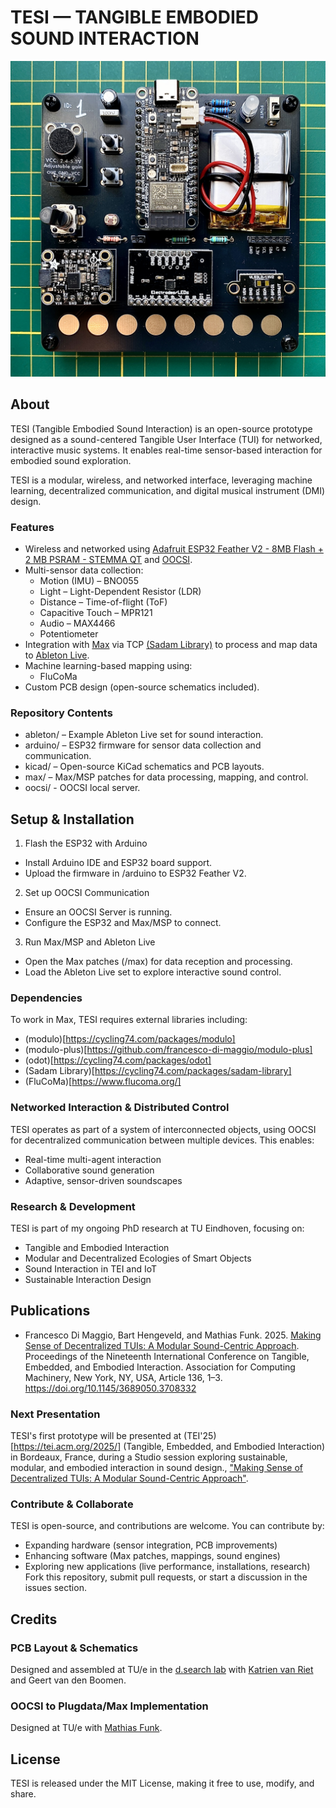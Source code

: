 # TESI — TANGIBLE EMBODIED SOUND INTERACTION

<p align="left">
  <img alt="TESI" src="images/tesi/tesi.jpg" width="765">
</p>

## About
TESI (Tangible Embodied Sound Interaction) is an open-source prototype designed as a sound-centered Tangible User Interface (TUI) for networked, interactive music systems. It enables real-time sensor-based interaction for embodied sound exploration.

TESI is a modular, wireless, and networked interface, leveraging machine learning, decentralized communication, and digital musical instrument (DMI) design. 

### Features
* Wireless and networked using [Adafruit ESP32 Feather V2 - 8MB Flash + 2 MB PSRAM - STEMMA QT](https://www.adafruit.com/product/5400) and [OOCSI](https://oocsi.id.tue.nl/).
* Multi-sensor data collection:
  * Motion (IMU) – BNO055
  * Light – Light-Dependent Resistor (LDR)
  * Distance – Time-of-flight (ToF)
  * Capacitive Touch – MPR121
  * Audio – MAX4466
  * Potentiometer
* Integration with [Max](https://cycling74.com/products/max) via TCP [(Sadam Library)](https://cycling74.com/packages/sadam-library) to process and map data to [Ableton Live](https://www.ableton.com/en/live/).
* Machine learning-based mapping using:
  * FluCoMa
* Custom PCB design (open-source schematics included).

### Repository Contents
* ableton/ – Example Ableton Live set for sound interaction.
* arduino/ – ESP32 firmware for sensor data collection and communication.
* kicad/ – Open-source KiCad schematics and PCB layouts.
* max/ – Max/MSP patches for data processing, mapping, and control.
* oocsi/ - OOCSI local server.

## Setup & Installation
1. Flash the ESP32 with Arduino
  * Install Arduino IDE and ESP32 board support.
  * Upload the firmware in /arduino to ESP32 Feather V2.
2. Set up OOCSI Communication
  * Ensure an OOCSI Server is running.
  * Configure the ESP32 and Max/MSP to connect.
3. Run Max/MSP and Ableton Live
  * Open the Max patches (/max) for data reception and processing.
  * Load the Ableton Live set to explore interactive sound control.

### Dependencies
To work in Max, TESI requires external libraries including:
* (modulo)[https://cycling74.com/packages/modulo]
* (modulo-plus)[https://github.com/francesco-di-maggio/modulo-plus]
* (odot)[https://cycling74.com/packages/odot]
* (Sadam Library)[https://cycling74.com/packages/sadam-library]
* (FluCoMa)[https://www.flucoma.org/]

### Networked Interaction & Distributed Control
TESI operates as part of a system of interconnected objects, using OOCSI for decentralized communication between multiple devices. This enables:

* Real-time multi-agent interaction
* Collaborative sound generation
* Adaptive, sensor-driven soundscapes

### Research & Development
TESI is part of my ongoing PhD research at TU Eindhoven, focusing on:

* Tangible and Embodied Interaction
* Modular and Decentralized Ecologies of Smart Objects
* Sound Interaction in TEI and IoT
* Sustainable Interaction Design

## Publications
* Francesco Di Maggio, Bart Hengeveld, and Mathias Funk. 2025. [Making Sense of Decentralized TUIs: A Modular Sound-Centric Approach](https://dl.acm.org/doi/10.1145/3689050.3708332). Proceedings of the Nineteenth International Conference on Tangible, Embedded, and Embodied Interaction. Association for Computing Machinery, New York, NY, USA, Article 136, 1–3. https://doi.org/10.1145/3689050.3708332

### Next Presentation
TESI's first prototype will be presented at (TEI'25)[https://tei.acm.org/2025/] (Tangible, Embedded, and Embodied Interaction) in Bordeaux, France, during a Studio session exploring sustainable, modular, and embodied interaction in sound design., ["Making Sense of Decentralized TUIs: A Modular Sound-Centric Approach"](https://sites.google.com/view/decentralized-sound-tuis/home).

### Contribute & Collaborate
TESI is open-source, and contributions are welcome. You can contribute by:

* Expanding hardware (sensor integration, PCB improvements)
* Enhancing software (Max patches, mappings, sound engines)
* Exploring new applications (live performance, installations, research)
Fork this repository, submit pull requests, or start a discussion in the issues section.

## Credits
### PCB Layout & Schematics
Designed and assembled at TU/e in the [d.search lab](https://research.tue.nl/en/equipments/dsearch-lab) with [Katrien van Riet](https://www.vectorious.nl/) and Geert van den Boomen.

### OOCSI to Plugdata/Max Implementation
Designed at TU/e with [Mathias Funk](https://mathias-funk.com/).

## License
TESI is released under the MIT License, making it free to use, modify, and share.
